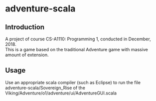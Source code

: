 # adventure-scala
## Introduction
A project of course CS-A1110: Programming 1, conducted in December, 2018.  
This is a game based on the traditional Adventure game with massive amount of extension.
## Usage  
Use an appropriate scala compiler (such as Eclipse) to run the file adventure-scala/Sovereign_Rise of the Viking/Adventure/o1/adventure/ui/AdventureGUI.scala
